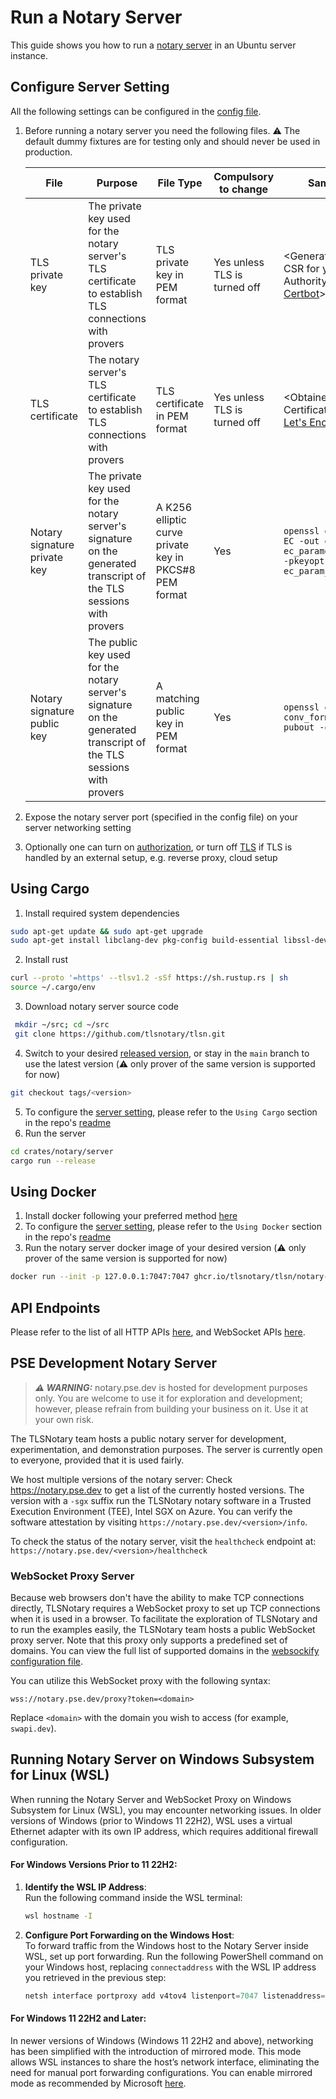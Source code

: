 # Run a Notary Server

This guide shows you how to run a [notary server](https://github.com/tlsnotary/tlsn/tree/main/crates/notary/server) in an Ubuntu server instance.

## Configure Server Setting
All the following settings can be configured in the [config file](https://github.com/tlsnotary/tlsn/blob/main/crates/notary/server/config/config.yaml).

1. Before running a notary server you need the following files. ⚠️ The default dummy fixtures are for testing only and should never be used in production.

   | File                         | Purpose                                                                                                             | File Type                                              | Compulsory to change         | Sample Command                                                                                                        |
   | ---------------------------- | ------------------------------------------------------------------------------------------------------------------- | ------------------------------------------------------ | ---------------------------- | --------------------------------------------------------------------------------------------------------------------- |
   | TLS private key              | The private key used for the notary server's TLS certificate to establish TLS connections with provers              | TLS private key in PEM format                          | Yes unless TLS is turned off | <Generated when creating CSR for your Certificate Authority, e.g. using [Certbot](https://certbot.eff.org/)>          |
   | TLS certificate              | The notary server's TLS certificate to establish TLS connections with provers                                       | TLS certificate in PEM format                          | Yes unless TLS is turned off | <Obtained from your Certificate Authority, e.g. [Let's Encrypt](https://letsencrypt.org/)>                            |
   | Notary signature private key | The private key used for the notary server's signature on the generated transcript of the TLS sessions with provers | A K256 elliptic curve private key in PKCS#8 PEM format | Yes                          | `openssl genpkey -algorithm EC -out eckey.pem -pkeyopt ec_paramgen_curve:secp256k1 -pkeyopt ec_param_enc:named_curve` |
   | Notary signature public key  | The public key used for the notary server's signature on the generated transcript of the TLS sessions with provers  | A matching public key in PEM format                    | Yes                          | `openssl ec -in eckey.pem -conv_form compressed -pubout -out eckey.pub`                                               |

2. Expose the notary server port (specified in the config file) on your server networking setting
3. Optionally one can turn on [authorization](https://github.com/tlsnotary/tlsn/tree/main/crates/notary/server#authorization), or turn off [TLS](https://github.com/tlsnotary/tlsn/tree/main/crates/notary/server#optional-tls) if TLS is handled by an external setup, e.g. reverse proxy, cloud setup

## Using Cargo

1. Install required system dependencies
```bash
sudo apt-get update && sudo apt-get upgrade
sudo apt-get install libclang-dev pkg-config build-essential libssl-dev
```
2. Install rust
```bash
curl --proto '=https' --tlsv1.2 -sSf https://sh.rustup.rs | sh
source ~/.cargo/env
```
3. Download notary server source code
```bash
 mkdir ~/src; cd ~/src
 git clone https://github.com/tlsnotary/tlsn.git
```
4. Switch to your desired [released version](https://github.com/tlsnotary/tlsn/releases), or stay in the `main` branch to use the latest version (⚠️ only prover of the same version is supported for now)
```bash
git checkout tags/<version>
```
5. To configure the [server setting](#configure-server-setting), please refer to the `Using Cargo` section in the repo's [readme](https://github.com/tlsnotary/tlsn/blob/main/crates/notary/server/README.md#using-cargo)
6. Run the server
```bash
cd crates/notary/server
cargo run --release
```

## Using Docker

1. Install docker following your preferred method [here](https://docs.docker.com/engine/install/ubuntu/)
2. To configure the [server setting](#configure-server-setting), please refer to the `Using Docker` section in the repo's [readme](https://github.com/tlsnotary/tlsn/blob/main/crates/notary/server/README.md#using-docker)
3. Run the notary server docker image of your desired version (⚠️ only prover of the same version is supported for now)
```bash
docker run --init -p 127.0.0.1:7047:7047 ghcr.io/tlsnotary/tlsn/notary-server:<version>
```

## API Endpoints
Please refer to the list of all HTTP APIs [here](./notary_server_api.html), and WebSocket APIs [here](https://github.com/tlsnotary/tlsn/tree/main/crates/notary/server#websocket-apis).

## PSE Development Notary Server

> **_⚠️ WARNING:_** notary.pse.dev is hosted for development purposes only. You are welcome to use it for exploration and development; however, please refrain from building your business on it. Use it at your own risk.

The TLSNotary team hosts a public notary server for development, experimentation, and demonstration purposes. The server is currently open to everyone, provided that it is used fairly.

We host multiple versions of the notary server: Check <https://notary.pse.dev> to get a list of the currently hosted versions. The version with a `-sgx` suffix run the TLSNotary notary software in a Trusted Execution Environment (TEE), Intel SGX on Azure.
You can verify the software attestation by visiting `https://notary.pse.dev/<version>/info`.

To check the status of the notary server, visit the `healthcheck` endpoint at:
`https://notary.pse.dev/<version>/healthcheck`

### WebSocket Proxy Server

Because web browsers don't have the ability to make TCP connections directly, TLSNotary requires a WebSocket proxy to set up TCP connections when it is used in a browser. To facilitate the exploration of TLSNotary and to run the examples easily, the TLSNotary team hosts a public WebSocket proxy server. Note that this proxy only supports a predefined set of domains. You can view the full list of supported domains in the [websockify configuration file](https://github.com/privacy-scaling-explorations/tlsn-infra/blob/main/docker/websockify/websockify_config).

You can utilize this WebSocket proxy with the following syntax:

```
wss://notary.pse.dev/proxy?token=<domain>
```

Replace `<domain>` with the domain you wish to access (for example, `swapi.dev`).

## Running Notary Server on Windows Subsystem for Linux (WSL)

When running the Notary Server and WebSocket Proxy on Windows Subsystem for Linux (WSL), you may encounter networking issues. In older versions of Windows (prior to Windows 11 22H2), WSL uses a virtual Ethernet adapter with its own IP address, which requires additional firewall configuration.

#### For Windows Versions Prior to 11 22H2:

1. **Identify the WSL IP Address**:  
   Run the following command inside the WSL terminal:
   ```bash
   wsl hostname -I
   ```

2. **Configure Port Forwarding on the Windows Host**:  
   To forward traffic from the Windows host to the Notary Server inside WSL, set up port forwarding. Run the following PowerShell command on your Windows host, replacing `connectaddress` with the WSL IP address you retrieved in the previous step:
   ```powershell
   netsh interface portproxy add v4tov4 listenport=7047 listenaddress=0.0.0.0 connectport=7047 connectaddress=192.168.101.100
   ```

#### For Windows 11 22H2 and Later:

In newer versions of Windows (Windows 11 22H2 and above), networking has been simplified with the introduction of mirrored mode. This mode allows WSL instances to share the host’s network interface, eliminating the need for manual port forwarding configurations. You can enable mirrored mode as recommended by Microsoft [here](https://learn.microsoft.com/en-us/windows/wsl/networking#mirrored-mode-networking).
